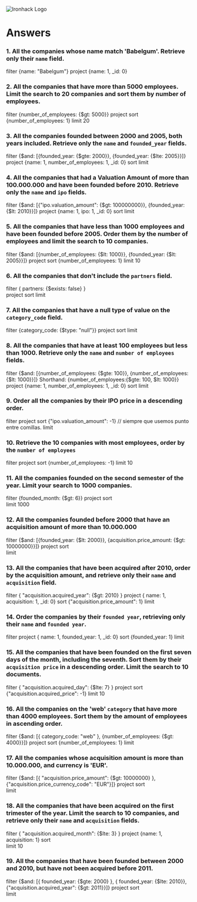 ![Ironhack Logo](https://i.imgur.com/1QgrNNw.png)

# Answers

### 1. All the companies whose name match 'Babelgum'. Retrieve only their `name` field.

filter {name: "Babelgum"}
project {name: 1, _id: 0}

### 2. All the companies that have more than 5000 employees. Limit the search to 20 companies and sort them by **number of employees**.

filter {number_of_employees: {$gt: 5000}}
project
sort {number_of_employees: 1}
limit 20

### 3. All the companies founded between 2000 and 2005, both years included. Retrieve only the `name` and `founded_year` fields.

filter {$and: [{founded_year: {$gte: 2000}}, {founded_year: {$lte: 2005}}]}
project {name: 1, number_of_employees: 1, _id: 0}
sort 
limit

### 4. All the companies that had a Valuation Amount of more than 100.000.000 and have been founded before 2010. Retrieve only the `name` and `ipo` fields.

filter {$and: [{"ipo.valuation_amount": {$gt: 100000000}}, {founded_year: {$lt: 2010}}]} 
project {name: 1, ipo: 1, _id: 0}
sort 
limit

### 5. All the companies that have less than 1000 employees and have been founded before 2005. Order them by the number of employees and limit the search to 10 companies.

filter {$and: [{number_of_employees: {$lt: 1000}}, {founded_year: {$lt: 2005}}]}
project 
sort {number_of_employees: 1}
limit 10

### 6. All the companies that don't include the `partners` field.

filter { partners: {$exists: false} }  
project 
sort 
limit 

### 7. All the companies that have a null type of value on the `category_code` field.

filter {category_code: {$type: "null"}}
project 
sort 
limit 

### 8. All the companies that have at least 100 employees but less than 1000. Retrieve only the `name` and `number of employees` fields.

filter  {$and: [{number_of_employees: {$gte: 100}}, {number_of_employees: {$lt: 1000}}]}
Shorthand: {number_of_employees:{$gte: 100, $lt: 1000}}
project {name: 1, number_of_employees: 1, _id: 0}
sort 
limit 

### 9. Order all the companies by their IPO price in a descending order.

filter 
project 
sort  {"ipo.valuation_amount": -1}  // siempre que usemos punto entre comillas.
limit 

### 10. Retrieve the 10 companies with most employees, order by the `number of employees`

filter 
project 
sort   {number_of_employees: -1} 
limit  10


### 11. All the companies founded on the second semester of the year. Limit your search to 1000 companies.

filter {founded_month: {$gt: 6}}
project 
sort  
limit  1000

### 12. All the companies founded before 2000 that have an acquisition amount of more than 10.000.000

filter  {$and: [{founded_year: {$lt: 2000}}, {acquisition.price_amount: {$gt: 10000000}}]}
project 
sort  
limit 

### 13. All the companies that have been acquired after 2010, order by the acquisition amount, and retrieve only their `name` and `acquisition` field.

filter { "acquisition.acquired_year": {$gt: 2010} }
project { name: 1, acquisition: 1, _id: 0}
sort  {"acquisition.price_amount": 1}
limit  

### 14. Order the companies by their `founded year`, retrieving only their `name` and `founded year`.

filter 
project { name: 1, founded_year: 1, _id: 0}
sort   {founded_year: 1}
limit 

### 15. All the companies that have been founded on the first seven days of the month, including the seventh. Sort them by their `acquisition price` in a descending order. Limit the search to 10 documents.

filter { "acquisition.acquired_day": {$lte: 7} }
project 
sort  {"acquisition.acquired_price": -1}
limit 10

### 16. All the companies on the 'web' `category` that have more than 4000 employees. Sort them by the amount of employees in ascending order.

filter  {$and: [{ category_code: "web" }, {number_of_employees: {$gt: 4000}}]}
project 
sort  {number_of_employees: 1}
limit 

### 17. All the companies whose acquisition amount is more than 10.000.000, and currency is 'EUR'.

filter {$and: [{ "acquisition.price_amount": {$gt: 10000000} }, {"acquisition.price_currency_code": "EUR"}]}
project 
sort  
limit 

### 18. All the companies that have been acquired on the first trimester of the year. Limit the search to 10 companies, and retrieve only their `name` and `acquisition` fields.

filter { "acquisition.acquired_month": {$lte: 3} }
project {name: 1, acquisition: 1}
sort   
limit  10

### 19. All the companies that have been founded between 2000 and 2010, but have not been acquired before 2011.

filter {$and: [{ founded_year: {$gte: 2000} }, { founded_year: {$lte: 2010}}, {"acquisition.acquired_year": {$gt: 2011}}]}
project 
sort  
limit 

